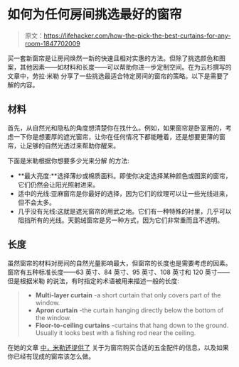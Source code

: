 # 如何为任何房间挑选最好的窗帘

> 原文：<https://lifehacker.com/how-the-pick-the-best-curtains-for-any-room-1847702009>

买一套新窗帘是让房间焕然一新的快速且相对实惠的方法。但除了挑选颜色和图案，其他因素——如材料和长度——可以帮助你进一步定制空间。在为云杉撰写的文章中，劳拉·米勒 分享了一些挑选最适合特定房间的窗帘的策略。以下是需要了解的内容。



## 材料

首先，从自然光和隐私的角度想清楚你在找什么。例如，如果窗帘是卧室用的，考虑一下你是想要厚的遮光窗帘，让你在任何情况下都能睡着，还是想要更薄的窗帘，让足够的自然光透过来帮助你醒来。

下面是米勒根据你想要多少光来分解 的方法:

*   **最大亮度:**选择薄纱或棉质面料。即使你决定选择某种颜色或图案的窗帘，它们仍然会让阳光照射进来。
*   适中的光线:亚麻窗帘是你最好的选择，因为它们的纹理可以让一些光线进来，但不会太多。
*   几乎没有光线:这就是遮光窗帘的用武之地。它们有一种特殊的衬里，几乎可以阻挡所有的光线。天鹅绒窗帘是另一种方式，因为它们非常重而且不透明。

## 长度

虽然窗帘的材料对房间的自然光量影响最大，但窗帘的长度也是需要考虑的因素。窗帘有五种标准长度——63 英寸、84 英寸、95 英寸、108 英寸和 120 英寸——但是根据米勒 的说法，有时指定的术语被用来描述一般的长度:

> *   **Multi-layer curtain** -a short curtain that only covers part of the window.
> *   **Apron curtain** -the curtain hanging directly below the bottom of the window.
> *   **Floor-to-ceiling curtains** -curtains that hang down to the ground. Usually it looks best with a fishing rod near the ceiling.

在她的文章 [中，米勒还提供了](https://www.thespruce.com/how-to-choose-curtains-5089323) 关于为窗帘购买合适的五金配件的信息，以及如果你已经有现成的窗帘该怎么做。